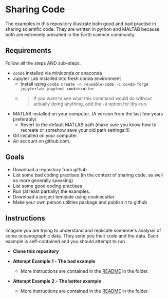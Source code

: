 # Sharing Code

The examples in this repository illustrate both good and bad practise in sharing scientific code. They are written in python and MALTAB because both are extremely prevalent in the Earth science community.

## Requirements

Follow all the steps AND sub-steps.

* `conda` installed via miniconda or anaconda
* Jupyter Lab installed into fresh conda environment
  * Install using `conda create -n reusable-code -c conda-forge jupyterlab jupytext cookiecutter`
  * > If you want to see what this command would do without actually doing anything, add the `-d` option for dry-run.
* MATLAB installed on your computer. (A version from the last few years preferably)
  * Revert to the default MATLAB path (make sure you know how to recreate or somehow save your old path settings!!!)
* Git installed on your computer.
* An account on github.com.

## Goals

* Download a repository from github
* List some bad coding practises (in the context of sharing code, as well as more generally speaking)
* List some good coding practises
* Run (at least partially) the examples.
* Download a project template using cookiecutter
* Make your own person utilities package and publish it to github

## Instructions

Imagine you are trying to understand and replicate someone's analysis of some oceanographic data. They send you their code and the data. Each example is self-contained and you should attempt to run

* **Clone this repository**

* **Attempt Example 1 - The bad example**
  * More instructions are contained in the [README](bad_example/README.md) in the folder.

* **Attempt Example 2 - The better example**
  * More instructions are contained in the [README](better_example/README.md) in the folder.
